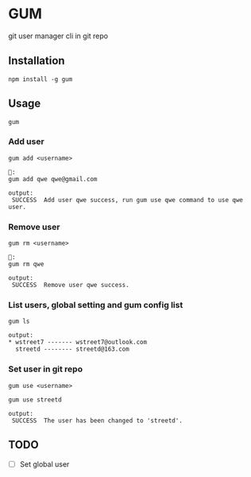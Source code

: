 # GUM

git user manager cli in git repo

## Installation
```
npm install -g gum
```
## Usage
```
gum
```

### Add user
```
gum add <username>

🌰:
gum add qwe qwe@gmail.com

output:
 SUCCESS  Add user qwe success, run gum use qwe command to use qwe user.
```
### Remove user
```
gum rm <username>

🌰:
gum rm qwe

output:
 SUCCESS  Remove user qwe success.
```
### List users, global setting and gum config list
```
gum ls

output:
* wstreet7 ------- wstreet7@outlook.com
  streetd -------- streetd@163.com
```
### Set user in git repo
```
gum use <username>

gum use streetd

output:
 SUCCESS  The user has been changed to 'streetd'.
```

## TODO
- [ ] Set global user